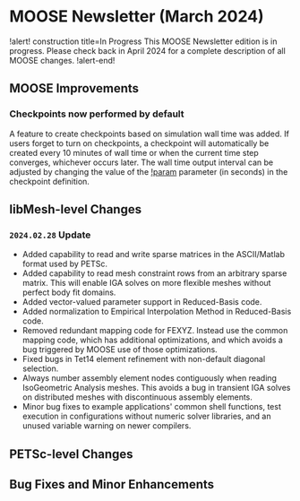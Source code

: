 # MOOSE Newsletter (March 2024)

!alert! construction title=In Progress
This MOOSE Newsletter edition is in progress. Please check back in April 2024
for a complete description of all MOOSE changes.
!alert-end!

## MOOSE Improvements

### Checkpoints now performed by default

A feature to create checkpoints based on simulation wall time was added. If users forget to turn on
checkpoints, a checkpoint will automatically be created every 10 minutes of wall time or when the
current time step converges, whichever occurs later. The wall time output interval can be adjusted
by changing the value of the [!param](/Outputs/Checkpoint/wall_time_interval) parameter (in seconds)
in the checkpoint definition.

## libMesh-level Changes

### `2024.02.28` Update

- Added capability to read and write sparse matrices in the
  ASCII/Matlab format used by PETSc.
- Added capability to read mesh constraint rows from an arbitrary
  sparse matrix.  This will enable IGA solves on more flexible meshes
  without perfect body fit domains.
- Added vector-valued parameter support in Reduced-Basis code.
- Added normalization to Empirical Interpolation Method in
  Reduced-Basis code.
- Removed redundant mapping code for FEXYZ.  Instead use the common
  mapping code, which has additional optimizations, and which avoids a
  bug triggered by MOOSE use of those optimizations.
- Fixed bugs in Tet14 element refinement with non-default diagonal
  selection.
- Always number assembly element nodes contiguously when reading
  IsoGeometric Analysis meshes.  This avoids a bug in transient IGA
  solves on distributed meshes with discontinuous assembly elements.
- Minor bug fixes to example applications' common shell functions,
  test execution in configurations without numeric solver libraries,
  and an unused variable warning on newer compilers.

## PETSc-level Changes

## Bug Fixes and Minor Enhancements
